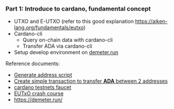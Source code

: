 ### Part 1: Introduce to cardano, fundamental concept

- UTXO and E-UTXO (refer to this good explanation https://aiken-lang.org/fundamentals/eutxo) 
- Cardano-cli
    - Query on-chain data with cardano-cli
    - Transfer ADA via cardano-cli
- Setup develop environment on [demeter.run](https://demeter.run)


Reference documents:

- [Generate address script](./00-generate-keys-and-addr.sh)
- [Create simple transaction to transfer **ADA** between 2 addresses](./01-simple-tnx.sh)
- [cardano testnets faucet](https://docs.cardano.org/cardano-testnets/tools/faucet/)
- [EUTxO crash course](https://aiken-lang.org/fundamentals/eutxo)
- https://demeter.run/

